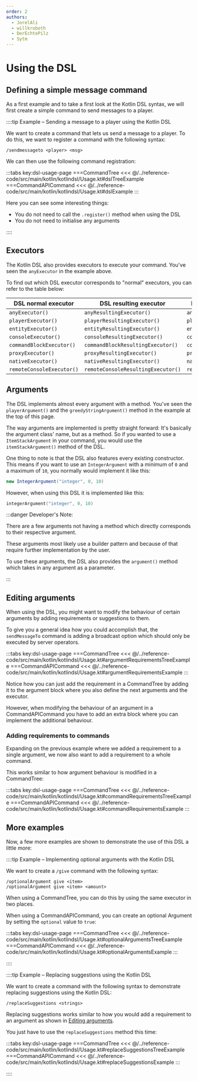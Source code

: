 ```yaml
---
order: 2
authors:
  - JorelAli
  - willkroboth
  - DerEchtePilz
  - Sytm
---
```


# Using the DSL

## Defining a simple message command

As a first example and to take a first look at the Kotlin DSL syntax, we will first create a simple command to send messages to a player.

::::tip Example – Sending a message to a player using the Kotlin DSL

We want to create a command that lets us send a message to a player. To do this, we want to register a command with the following syntax:

```mccmd
/sendmessageto <player> <msg>
```

We can then use the following command registration:

:::tabs key:dsl-usage-page
===CommandTree
<<< @/../reference-code/src/main/kotlin/kotlindsl/Usage.kt#dslTreeExample
===CommandAPICommand
<<< @/../reference-code/src/main/kotlin/kotlindsl/Usage.kt#dslExample
:::


Here you can see some interesting things:

- You do not need to call the `.register()` method when using the DSL
- You do not need to initialise any arguments

::::

## Executors

The Kotlin DSL also provides executors to execute your command. You've seen the `anyExecutor` in the example above.

To find out which DSL executor corresponds to "normal" executors, you can refer to the table below:

| DSL normal executor       | DSL resulting executor             | DSL normal execution info      | DSL resulting execution info            | "normal" Executor         |
|---------------------------|------------------------------------|--------------------------------|-----------------------------------------|---------------------------|
| `anyExecutor()`           | `anyResultingExecutor()`           | `anyExecutionInfo()`           | `anyResultingExecutionInfo`             | `executes()`              |
| `playerExecutor()`        | `playerResultingExecutor()`        | `playerExecutionInfo()`        | `playerResultingExecutionInfo()`        | `executesPlayer()`        |
| `entityExecutor()`        | `entityResultingExecutor()`        | `entityExecutionInfo()`        | `entityResultingExecutionInfo()`        | `executesEntity()`        |
| `consoleExecutor()`       | `consoleResultingExecutor()`       | `consoleExecutionInfo()`       | `consoleResultingExecutionInfo()`       | `executesConsole()`       |
| `commandBlockExecutor()`  | `commandBlockResultingExecutor()`  | `commandBlockExecutionInfo()`  | `commandBlockResultingExecutionInfo()`  | `executesCommandBlock()`  |
| `proxyExecutor()`         | `proxyResultingExecutor()`         | `proxyExecutionInfo()`         | `proxyResultingExecutionInfo()`         | `executesProxy()`         |
| `nativeExecutor()`        | `nativeResultingExecutor()`        | `nativeExecutionInfo()`        | `nativeResultingExecutionInfo()`        | `executesNative()`        |
| `remoteConsoleExecutor()` | `remoteConsoleResultingExecutor()` | `remoteConsoleExecutionInfo()` | `remoteConsoleResultingExecutionInfo()` | `executesRemoteConsole()` |

## Arguments

The DSL implements almost every argument with a method. You've seen the `playerArgument()` and the `greedyStringArgument()` method in the example at the top of this page.

The way arguments are implemented is pretty straight forward: It's basically the argument class' name, but as a method. So if you wanted to use a `ItemStackArgument` in your command, you would use the `itemStackArgument()` method of the DSL.

One thing to note is that the DSL also features every existing constructor. This means if you want to use an `IntegerArgument` with a minimum of `0` and a maximum of `10`, you normally would implement it like this:

```java
new IntegerArgument("integer", 0, 10)
```

However, when using this DSL it is implemented like this:

```kotlin
integerArgument("integer", 0, 10)
```

:::danger Developer's Note:

There are a few arguments not having a method which directly corresponds to their respective argument.

These arguments most likely use a builder pattern and because of that require further implementation by the user.

To use these arguments, the DSL also provides the `argument()` method which takes in any argument as a parameter.

:::

## Editing arguments

When using the DSL, you might want to modify the behaviour of certain arguments by adding requirements or suggestions to them.

To give you a general idea how you could accomplish that, the `sendMessageTo` command is adding a broadcast option which should only be executed by server operators.

:::tabs key:dsl-usage-page
===CommandTree
<<< @/../reference-code/src/main/kotlin/kotlindsl/Usage.kt#argumentRequirementsTreeExample
===CommandAPICommand
<<< @/../reference-code/src/main/kotlin/kotlindsl/Usage.kt#argumentRequirementsExample
:::

Notice how you can just add the requirement in a CommandTree by adding it to the argument block where you also define the next arguments and the executor.

However, when modifying the behaviour of an argument in a CommandAPICommand you have to add an extra block where you can implement the additional behaviour.

### Adding requirements to commands

Expanding on the previous example where we added a requirement to a single argument, we now also want to add a requirement to a whole command.

This works similar to how argument behaviour is modified in a CommandTree:

:::tabs key:dsl-usage-page
===CommandTree
<<< @/../reference-code/src/main/kotlin/kotlindsl/Usage.kt#commandRequirementsTreeExample
===CommandAPICommand
<<< @/../reference-code/src/main/kotlin/kotlindsl/Usage.kt#commandRequirementsExample
:::

## More examples

Now, a few more examples are shown to demonstrate the use of this DSL a little more:

::::tip Example – Implementing optional arguments with the Kotlin DSL

We want to create a `/give` command with the following syntax:

```mccmd
/optionalArgument give <item>
/optionalArgument give <item> <amount>
```

When using a CommandTree, you can do this by using the same executor in two places.

When using a CommandAPICommand, you can create an optional Argument by setting the `optional` value to `true`:

:::tabs key:dsl-usage-page
===CommandTree
<<< @/../reference-code/src/main/kotlin/kotlindsl/Usage.kt#optionalArgumentsTreeExample
===CommandAPICommand
<<< @/../reference-code/src/main/kotlin/kotlindsl/Usage.kt#optionalArgumentsExample
:::

::::

::::tip Example – Replacing suggestions using the Kotlin DSL

We want to create a command with the following syntax to demonstrate replacing suggestions using the Kotlin DSL:

```mccmd
/replaceSuggestions <strings>
```

Replacing suggestions works similar to how you would add a requirement to an argument as shown in [Editing arguments](#editing-arguments).

You just have to use the `replaceSuggestions` method this time:

:::tabs key:dsl-usage-page
===CommandTree
<<< @/../reference-code/src/main/kotlin/kotlindsl/Usage.kt#replaceSuggestionsTreeExample
===CommandAPICommand
<<< @/../reference-code/src/main/kotlin/kotlindsl/Usage.kt#replaceSuggestionsExample
:::

::::
